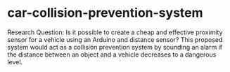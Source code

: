 # car-collision-prevention-system
Research Question: Is it possible to create a cheap and effective proximity sensor for a vehicle using an Arduino and distance sensor?  This proposed system would act as a collision prevention system by sounding an alarm if the distance between an object and a vehicle decreases to a dangerous level.
